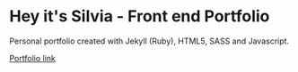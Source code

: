 # Hey it's Silvia - Front end Portfolio
Personal portfolio created with Jekyll (Ruby), HTML5, SASS and Javascript.

[Portfolio link](https://www.heyitssilvia.com/)
